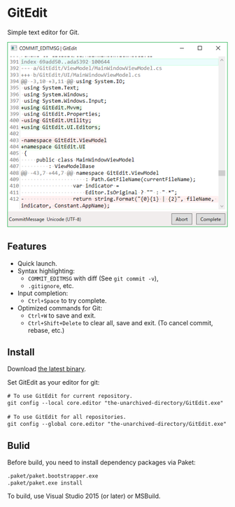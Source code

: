 # GitEdit
Simple text editor for Git.

![Screenshot](documents/screenshot.png)

## Features
- Quick launch.
- Syntax highlighting:
    - `COMMIT_EDITMSG` with diff (See ``git commit -v``),
    - `.gitignore`, etc.
- Input completion:
    - ``Ctrl+Space`` to try complete.
- Optimized commands for Git:
    - ``Ctrl+W`` to save and exit.
    - ``Ctrl+Shift+Delete`` to clear all, save and exit. (To cancel commit, rebase, etc.)

## Install
Download [the latest binary](https://github.com/vain0/GitEdit/releases/latest).

Set GitEdit as your editor for git:

```
# To use GitEdit for current repository.
git config --local core.editor "the-unarchived-directory/GitEdit.exe"

# To use GitEdit for all repositories.
git config --global core.editor "the-unarchived-directory/GitEdit.exe"
```

## Bulid
Before build, you need to install dependency packages via Paket:

```
.paket/paket.bootstrapper.exe
.paket/paket.exe install
```

To build, use Visual Studio 2015 (or later) or MSBuild.
